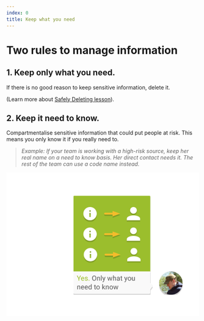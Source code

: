 ```yaml
---
index: 0
title: Keep what you need
---
```

# Two rules to manage information 

## 1. Keep only what you need.

If there is no good reason to keep sensitive information, delete it. 

(Learn more about [Safely Deleting lesson](umbrella://lesson/safely-deleting)).

## 2. Keep it need to know.

Compartmentalise sensitive information that could put people at risk. This means you only know it if you really need to. 

> *Example: If your team is working with a high-risk source, keep her real name on a need to know basis. Her direct contact needs it. The rest of the team can use a code name instead.*

![image](managing_information1.png)